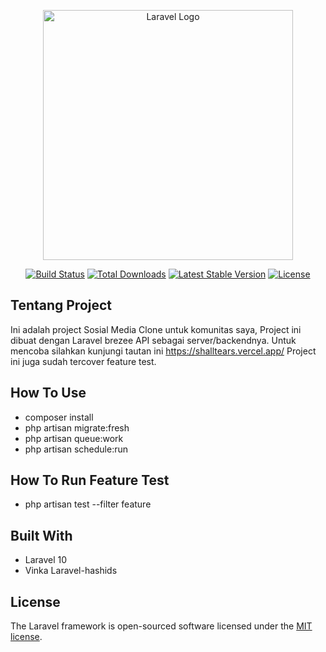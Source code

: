 <p align="center"><a href="https://laravel.com" target="_blank"><img src="https://raw.githubusercontent.com/laravel/art/master/logo-lockup/5%20SVG/2%20CMYK/1%20Full%20Color/laravel-logolockup-cmyk-red.svg" width="400" alt="Laravel Logo"></a></p>

<p align="center">
<a href="https://github.com/laravel/framework/actions"><img src="https://github.com/laravel/framework/workflows/tests/badge.svg" alt="Build Status"></a>
<a href="https://packagist.org/packages/laravel/framework"><img src="https://img.shields.io/packagist/dt/laravel/framework" alt="Total Downloads"></a>
<a href="https://packagist.org/packages/laravel/framework"><img src="https://img.shields.io/packagist/v/laravel/framework" alt="Latest Stable Version"></a>
<a href="https://packagist.org/packages/laravel/framework"><img src="https://img.shields.io/packagist/l/laravel/framework" alt="License"></a>
</p>

## Tentang Project

Ini adalah project Sosial Media Clone untuk komunitas saya, Project ini dibuat dengan Laravel brezee API sebagai server/backendnya. 
Untuk mencoba silahkan kunjungi tautan ini https://shalltears.vercel.app/
Project ini juga sudah tercover feature test.

## How To Use
- composer install
- php artisan migrate:fresh
- php artisan queue:work
- php artisan schedule:run

## How To Run Feature Test
- php artisan test --filter feature

## Built With
- Laravel 10
- Vinka Laravel-hashids

## License
The Laravel framework is open-sourced software licensed under the [MIT license](https://opensource.org/licenses/MIT).
